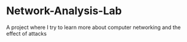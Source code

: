 # Network-Analysis-Lab
A project where I try to learn more about computer networking and the effect of attacks
